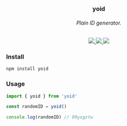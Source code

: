 <div align="center">
  <h3>yoid</h3>
  <h6>Plain ID generator.</h6>

  <div>
    <a href="https://www.npmjs.com/package/yoid" target="_blank">
      <img src="https://img.shields.io/npm/v/yoid?color=cc3534" />
    </a>
    <a href="https://www.npmjs.com/package/yoid" target="_blank">
    <img src="https://img.shields.io/npm/dm/yoid?color=%2344cc10" />
    </a>
    <a href="https://bundlephobia.com/result?p=yoid@1.0.0" target="_blank">
    <img src="https://img.shields.io/bundlephobia/minzip/yoid/1.0.0?color=%23165be4">
    </a>
  </div>
</div>

### Install

```sh
npm install yoid
```

### Usage

```jsx
import { yoid } from 'yoid'

const randomID = yoid()

console.log(randomID) // 09yxgztw
```
